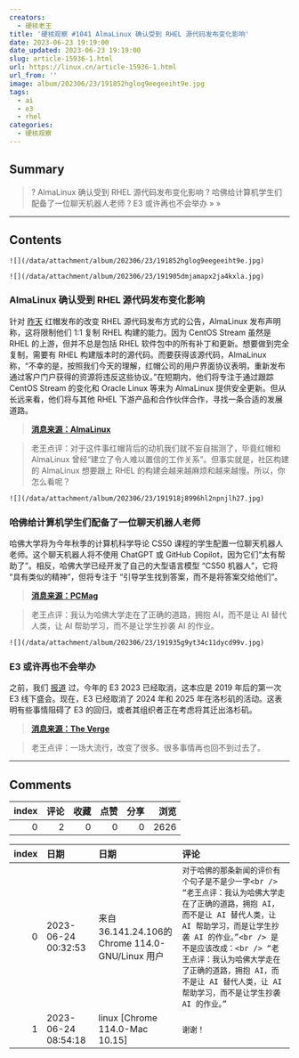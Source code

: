 ```yaml
---
creators:
  - 硬核老王
title: '硬核观察 #1041 AlmaLinux 确认受到 RHEL 源代码发布变化影响'
date: 2023-06-23 19:19:00
date_updated: 2023-06-23 19:19:00
slug: article-15936-1.html
url: https://linux.cn/article-15936-1.html
url_from: ''
image: album/202306/23/191852hglog9eegeeiht9e.jpg
tags:
  - ai
  - e3
  - rhel
categories:
  - 硬核观察
---
```


## Summary

> ? AlmaLinux 确认受到 RHEL 源代码发布变化影响
> ? 哈佛给计算机学生们配备了一位聊天机器人老师
> ? E3 或许再也不会举办
> » 
> »

***

<!-- more -->

## Contents

`![](/data/attachment/album/202306/23/191852hglog9eegeeiht9e.jpg)`

`![](/data/attachment/album/202306/23/191905dmjamapx2ja4kxla.jpg)`

### AlmaLinux 确认受到 RHEL 源代码发布变化影响

针对 [昨天](https://linux.cn/article-15933-1.html) 红帽发布的改变 RHEL 源代码发布方式的公告，AlmaLinux 发布声明称，这将限制他们 1:1 复制 RHEL 构建的能力。因为 CentOS Stream 虽然是 RHEL 的上游，但并不总是包括 RHEL 软件包中的所有补丁和更新。想要做到完全复制，需要有 RHEL 构建版本时的源代码。而要获得该源代码，AlmaLinux 称，“不幸的是，按照我们今天的理解，红帽公司的用户界面协议表明，重新发布通过客户门户获得的资源将违反这些协议。”在短期内，他们将专注于通过跟踪 CentOS Stream 的变化和 Oracle Linux 等来为 AlmaLinux 提供安全更新。但从长远来看，他们将与其他 RHEL 下游产品和合作伙伴合作，寻找一条合适的发展道路。

> 
> **[消息来源：AlmaLinux](https://almalinux.org/blog/impact-of-rhel-changes/)**
> 
> 
> 

> 
> 老王点评：对于这件事红帽背后的动机我们就不妄自揣测了，毕竟红帽和 AlmaLinux 曾经“建立了令人难以置信的工作关系”。但事实就是，社区构建的 AlmaLinux 想要跟上 RHEL 的构建会越来越麻烦和越来越慢。所以，你怎么看呢？
> 
> 
> 

`![](/data/attachment/album/202306/23/191918j8996hl2npnjlh27.jpg)`

### 哈佛给计算机学生们配备了一位聊天机器人老师

哈佛大学将为今年秋季的计算机科学导论 CS50 课程的学生配置一位聊天机器人老师。这个聊天机器人将不使用 ChatGPT 或 GitHub Copilot，因为它们“太有帮助了”。相反，哈佛大学已经开发了自己的大型语言模型 “CS50 机器人”，它将 “具有类似的精神”，但将专注于 “引导学生找到答案，而不是将答案交给他们”。

> 
> **[消息来源：PCMag](https://www.pcmag.com/news/harvards-new-computer-science-teacher-is-a-chatbot)**
> 
> 
> 

> 
> 老王点评：我认为哈佛大学走在了正确的道路，拥抱 AI，而不是让 AI 替代人类，让 AI 帮助学习，而不是让学生抄袭 AI 的作业。
> 
> 
> 

`![](/data/attachment/album/202306/23/191935g9yt34c11dycd99v.jpg)`

### E3 或许再也不会举办

之前，我们 [报道](https://linux.cn/article-15682-1.html) 过，今年的 E3 2023 已经取消，这本应是 2019 年后的第一次 E3 线下盛会。现在，E3 已经取消了 2024 年和 2025 年在洛杉矶的活动。这表明有些事情阻碍了 E3 的回归，或者其组织者正在考虑将其迁出洛杉矶。

> 
> **[消息来源：The Verge](https://www.theverge.com/2023/6/22/23770393/e3-2024-2025-canceled-la-tourism)**
> 
> 
> 

> 
> 老王点评：一场大流行，改变了很多。很多事情再也回不到过去了。
> 
> 
>

***

## Comments


|   index |   评论 |   收藏 |   点赞 |   分享 |   浏览 |
|--------:|-------:|-------:|-------:|-------:|-------:|
|       0 |      2 |      0 |      0 |      0 |   2626 |

|   index | 日期                | 日期                                            | 评论                                                                                                                                                                                                                                                                                                                            |
|--------:|:--------------------|:------------------------------------------------|:--------------------------------------------------------------------------------------------------------------------------------------------------------------------------------------------------------------------------------------------------------------------------------------------------------------------------------|
|       0 | 2023-06-24 00:32:53 | 来自36.141.24.106的 Chrome 114.0-GNU/Linux 用户 | `对于哈佛的那条新闻的评价有个句子是不是少一字<br /> “老王点评：我认为哈佛大学走在了正确的道路，拥抱 AI，而不是让 AI 替代人类，让 AI 帮助学习，而是让学生抄袭 AI 的作业。”<br /> 是不是应该改成：<br /> “老王点评：我认为哈佛大学走在了正确的道路，拥抱 AI，而不是让 AI 替代人类，让 AI 帮助学习，而不是让学生抄袭 AI 的作业。”` |
|       1 | 2023-06-24 08:54:18 | linux [Chrome 114.0-Mac 10.15]                  | `谢谢！`                                                                                                                                                                                                                                                                                                                        |
